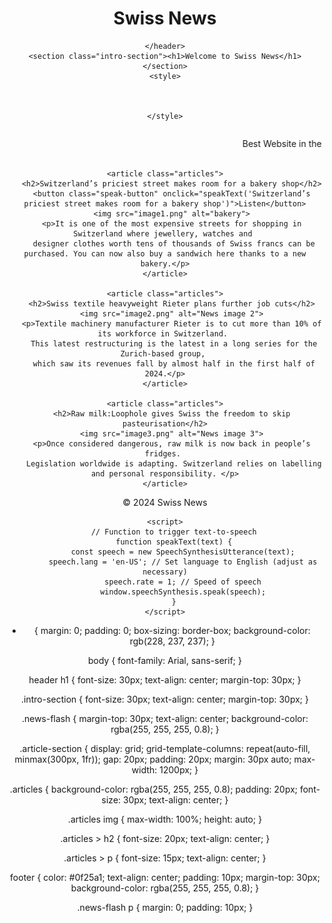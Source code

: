 <!DOCTYPE html>
<html lang="en">
<head>
    <meta charset="UTF-8">
    <meta name="viewport" content="width=device-width, initial-scale=1.0">
    <title>Document</title>
    <link rel="stylesheet" href="style.css">
</head>
<body>
    <header>
        <h1>Swiss News</h1>

    </header>
    <section class="intro-section"><h1>Welcome to Swiss News</h1></section>
    <style>
        


    </style>
  <section class="news-flash">
    <marquee><p>Best Website in the World</p></marquee>
</section>

<main class="article-section">

    <article class="articles">
       <h2>Switzerland’s priciest street makes room for a bakery shop</h2>
       <button class="speak-button" onclick="speakText('Switzerland’s priciest street makes room for a bakery shop')">Listen</button>
       <img src="image1.png" alt="bakery">
       <p>It is one of the most expensive streets for shopping in Switzerland where jewellery, watches and 
        designer clothes worth tens of thousands of Swiss francs can be purchased. You can now also buy a sandwich here thanks to a new bakery.</p>
    </article>

    <article class="articles">
       <h2>Swiss textile heavyweight Rieter plans further job cuts</h2>
       <img src="image2.png" alt="News image 2">
       <p>Textile machinery manufacturer Rieter is to cut more than 10% of its workforce in Switzerland. 
        This latest restructuring is the latest in a long series for the Zurich-based group, 
        which saw its revenues fall by almost half in the first half of 2024.</p>
    </article>

    <article class="articles">
       <h2>Raw milk:Loophole gives Swiss the freedom to skip pasteurisation</h2>
       <img src="image3.png" alt="News image 3">
       <p>Once considered dangerous, raw milk is now back in people’s fridges. 
        Legislation worldwide is adapting. Switzerland relies on labelling and personal responsibility. </p>
    </article>

</main>
    <footer>
        <p>&copy; 2024 Swiss News</p>
    </footer>

    <script>
        // Function to trigger text-to-speech
        function speakText(text) {
            const speech = new SpeechSynthesisUtterance(text);
            speech.lang = 'en-US'; // Set language to English (adjust as necessary)
            speech.rate = 1; // Speed of speech
            window.speechSynthesis.speak(speech);
        }
    </script>
    
</body>
</html>


* {
    margin: 0;
    padding: 0;
    box-sizing: border-box;
    background-color: rgb(228, 237, 237);
}

body {
    font-family: Arial, sans-serif;
}

header h1 {
    font-size: 30px;
    text-align: center;
    margin-top: 30px;
}

.intro-section {
    font-size: 30px;
    text-align: center;
    margin-top: 30px; 
}

.news-flash {
    margin-top: 30px;
    text-align: center;
    background-color: rgba(255, 255, 255, 0.8);
}

.article-section {
    display: grid;
    grid-template-columns: repeat(auto-fill, minmax(300px, 1fr));
    gap: 20px;
    padding: 20px;
    margin: 30px auto;
    max-width: 1200px;
}

.articles {
    background-color: rgba(255, 255, 255, 0.8);
    padding: 20px;
    font-size: 30px;
    text-align: center;
}

.articles img {
    max-width: 100%;
    height: auto;
}

.articles > h2 {
    font-size: 20px;
    text-align: center;
}

.articles > p {
    font-size: 15px;
    text-align: center;
}

footer {
    color: #0f25a1;
    text-align: center;
    padding: 10px;
    margin-top: 30px;
    background-color: rgba(255, 255, 255, 0.8);
}

.news-flash p {
    margin: 0;
    padding: 10px;
}